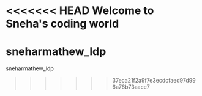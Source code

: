 <<<<<<< HEAD
Welcome to Sneha's coding world
=======
# sneharmathew_ldp
sneharmathew_ldp
>>>>>>> 37eca21f2a9f7e3ecdcfaed97d996a76b73aace7
